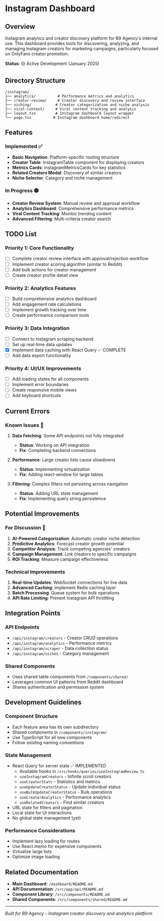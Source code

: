 # Instagram Dashboard

## Overview

Instagram analytics and creator discovery platform for B9 Agency's internal use. This dashboard provides tools for discovering, analyzing, and managing Instagram creators for marketing campaigns, particularly focused on OnlyFans creator promotion.

**Status**: 🟡 Active Development (January 2025)

## Directory Structure

```
/instagram/
├── analytics/          # Performance metrics and analytics
├── creator-review/     # Creator discovery and review interface
├── niching/           # Creator categorization and niche analysis
├── viral-content/     # Viral content tracking and analysis
├── layout.tsx         # Instagram dashboard layout wrapper
└── page.tsx          # Instagram dashboard home/redirect
```

## Features

### Implemented ✅
- **Basic Navigation**: Platform-specific routing structure
- **Creator Table**: InstagramTable component for displaying creators
- **Metrics Cards**: InstagramMetricsCards for key statistics
- **Related Creators Modal**: Discovery of similar creators
- **Niche Selector**: Category and niche management

### In Progress 🟡
- **Creator Review System**: Manual review and approval workflow
- **Analytics Dashboard**: Comprehensive performance metrics
- **Viral Content Tracking**: Monitor trending content
- **Advanced Filtering**: Multi-criteria creator search

## TODO List

### Priority 1: Core Functionality
- [ ] Complete creator review interface with approval/rejection workflow
- [ ] Implement creator scoring algorithm (similar to Reddit)
- [ ] Add bulk actions for creator management
- [ ] Create creator profile detail view

### Priority 2: Analytics Features
- [ ] Build comprehensive analytics dashboard
- [ ] Add engagement rate calculations
- [ ] Implement growth tracking over time
- [ ] Create performance comparison tools

### Priority 3: Data Integration
- [ ] Connect to Instagram scraping backend
- [ ] Set up real-time data updates
- [x] Implement data caching with React Query ✅ COMPLETE
- [ ] Add data export functionality

### Priority 4: UI/UX Improvements
- [ ] Add loading states for all components
- [ ] Implement error boundaries
- [ ] Create responsive mobile views
- [ ] Add keyboard shortcuts

## Current Errors

### Known Issues 🐛
1. **Data Fetching**: Some API endpoints not fully integrated
   - **Status**: Working on API integration
   - **Fix**: Completing backend connections

2. **Performance**: Large creator lists cause slowdowns
   - **Status**: Implementing virtualization
   - **Fix**: Adding react-window for large tables

3. **Filtering**: Complex filters not persisting across navigation
   - **Status**: Adding URL state management
   - **Fix**: Implementing query string persistence

## Potential Improvements

### For Discussion 💭
1. **AI-Powered Categorization**: Automatic creator niche detection
2. **Predictive Analytics**: Forecast creator growth potential
3. **Competitor Analysis**: Track competing agencies' creators
4. **Campaign Management**: Link creators to specific campaigns
5. **ROI Tracking**: Measure campaign effectiveness

### Technical Improvements
1. **Real-time Updates**: WebSocket connections for live data
2. **Advanced Caching**: Implement Redis caching layer
3. **Batch Processing**: Queue system for bulk operations
4. **API Rate Limiting**: Prevent Instagram API throttling

## Integration Points

### API Endpoints
- `/api/instagram/creators` - Creator CRUD operations
- `/api/instagram/analytics` - Performance metrics
- `/api/instagram/scraper` - Data collection status
- `/api/instagram/niches` - Category management

### Shared Components
- Uses shared table components from `/components/shared/`
- Leverages common UI patterns from Reddit dashboard
- Shares authentication and permission system

## Development Guidelines

### Component Structure
- Each feature area has its own subdirectory
- Shared components in `/components/instagram/`
- Use TypeScript for all new components
- Follow existing naming conventions

### State Management
- React Query for server state ✅ IMPLEMENTED
  - Available hooks in `/src/hooks/queries/useInstagramReview.ts`
  - `useInstagramCreators` - Infinite scroll creators
  - `useCreatorStats` - Statistics and metrics
  - `useUpdateCreatorStatus` - Update individual status
  - `useBulkUpdateCreatorStatus` - Bulk operations
  - `useCreatorAnalytics` - Performance analytics
  - `useRelatedCreators` - Find similar creators
- URL state for filters and pagination
- Local state for UI interactions
- No global state management (yet)

### Performance Considerations
- Implement lazy loading for routes
- Use React.memo for expensive components
- Virtualize large lists
- Optimize image loading

## Related Documentation

- **Main Dashboard**: `/dashboard/README.md`
- **API Documentation**: `/src/app/api/README.md`
- **Component Library**: `/src/components/README.md`
- **Shared Components**: `/src/components/shared/README.md`

---

*Built for B9 Agency - Instagram creator discovery and analytics platform*